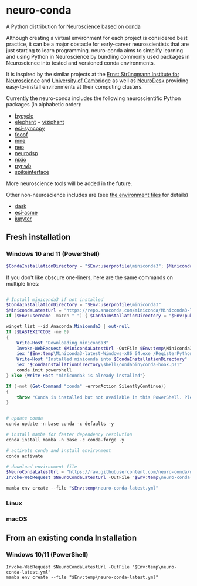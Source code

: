 # neuro-conda
A Python distribution for Neuroscience based on [conda](https://www.anaconda.com)

Although creating a virtual environment for each project is considered best practice, it can be a major obstacle for early-career neuroscientists that are just starting to learn programming. neuro-conda aims to simplify learning and using Python in Neuroscience by bundling commonly used packages in Neuroscience into tested and versioned conda environments. 

It is inspired by the similar projects at the [Ernst Strüngmann Institute for Neuroscience](https://github.com/esi-neuroscience/esi-conda) and [University of Cambridge](https://github.com/jooh/neuroconda) as well as [NeuroDesk](https://www.neurodesk.org) providing easy-to-install environments at their computing clusters.

Currently the neuro-conda includes the following neuroscientific Python packages (in alphabetic order):

- [bycycle](https://bycycle-tools.github.io)
- [elephant](https://elephant.readthedocs.io) + [viziphant](https://viziphant.readthedocs.io)
- [esi-syncopy](https://syncopy.readthedocs.io)
- [fooof](https://fooof-tools.github.io)
- [mne](https://mne.tools)
- [neo](https://neo.readthedocs.io)
- [neurodsp](https://neurodsp-tools.github.io)
- [nixio](https://nixio.readthedocs.io)
- [pynwb](https://pynwb.readthedocs.io)
- [spikeinterface](https://spikeinterface.readthedocs.io)

More neuroscience tools will be added in the future.

Other non-neuroscience includes are (see [the environment files](/envs) for details)
- [dask](https://www.dask.org)
- [esi-acme](https://esi-acme.readthedocs.io)
- [jupyter](https://jupyter.org)



## Fresh installation

### Windows 10 and 11 (PowerShell)

```PowerShell
$CondaInstallationDirectory = "$Env:userprofile\miniconda3"; $MinicondaLatestUrl = "https://repo.anaconda.com/miniconda/Miniconda3-latest-Windows-x86_64.exe"; If ($Env:username -match " ") { $CondaInstallationDirectory = "$Env:public\miniconda3" }; winget list --id Anaconda.Miniconda3 | out-null; If ($LASTEXITCODE -ne 0) { Write-Host "Downloading miniconda3"; Invoke-WebRequest $MinicondaLatestUrl -OutFile $Env:temp\Miniconda3-latest-Windows-x86_64.exe; iex "$Env:temp\Miniconda3-latest-Windows-x86_64.exe /RegisterPython=1 /S /InstallationType=JustMe /D=$CondaInstallationDirectory"; Write-Host "Installed miniconda into $CondaInstallationDirectory"; iex "$CondaInstallationDirectory\shell\condabin\conda-hook.ps1"; conda init powershell; } Else {Write-Host "miniconda3 is already installed"}; If (-not (Get-Command "conda" -errorAction SilentlyContinue)) { throw "Conda is installed but not available in this PowerShell. Please continue with the neuro-conda installation from a PowerShell with conda activated." }; conda update -n base conda -c defaults -y; conda install mamba -n base -c conda-forge; $NeuroCondaLatestUrl = "https://raw.githubusercontent.com/neuro-conda/neuro-conda/main/envs/neuro-conda-latest.yml"; Invoke-WebRequest $NeuroCondaLatestUrl -OutFile "$Env:temp\neuro-conda-latest.yml"; mamba env create --file "$Env:temp\neuro-conda-latest.yml"
```

If you don't like obscure one-liners, here are the same commands on multiple lines:

```PowerShell

# Install miniconda3 if not installed
$CondaInstallationDirectory = "$Env:userprofile\miniconda3"
$MinicondaLatestUrl = "https://repo.anaconda.com/miniconda/Miniconda3-latest-Windows-x86_64.exe"
If ($Env:username -match " ") { $CondaInstallationDirectory = "$Env:public\miniconda3" }

winget list --id Anaconda.Miniconda3 | out-null
If ($LASTEXITCODE -ne 0) 
{   
    Write-Host "Downloading miniconda3"
    Invoke-WebRequest $MinicondaLatestUrl -OutFile $Env:temp\Miniconda3-latest-Windows-x86_64.exe
    iex "$Env:temp\Miniconda3-latest-Windows-x86_64.exe /RegisterPython=1 /S /InstallationType=JustMe /D=$CondaInstallationDirectory"
    Write-Host "Installed miniconda into $CondaInstallationDirectory"
    iex "$CondaInstallationDirectory\shell\condabin\conda-hook.ps1"
    conda init powershell
} Else {Write-Host "miniconda3 is already installed"}

If (-not (Get-Command "conda" -errorAction SilentlyContinue))
{
    throw "Conda is installed but not available in this PowerShell. Please continue with the neuro-conda installation from a PowerShell with conda activated."
} 


# update conda
conda update -n base conda -c defaults -y

# install mamba for faster dependency resolution
conda install mamba -n base -c conda-forge -y

# activate conda and install environment
conda activate

# download environment file
$NeuroCondaLatestUrl = "https://raw.githubusercontent.com/neuro-conda/neuro-conda/main/envs/neuro-conda-latest.yml"
Invoke-WebRequest $NeuroCondaLatestUrl -OutFile "$Env:temp\neuro-conda-latest.yml"

mamba env create --file "$Env:temp\neuro-conda-latest.yml"
```

### Linux


### macOS

## From an existing conda Installation

### Windows 10/11 (PowerShell)
```
Invoke-WebRequest $NeuroCondaLatestUrl -OutFile "$Env:temp\neuro-conda-latest.yml"
mamba env create --file "$Env:temp\neuro-conda-latest.yml"
```
